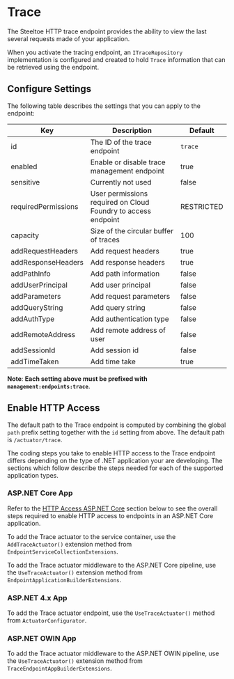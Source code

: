 # Trace

The Steeltoe HTTP trace endpoint provides the ability to view the last several requests made of your application.

When you activate the tracing endpoint, an `ITraceRepository` implementation is configured and created to hold `Trace` information that can be retrieved using the endpoint.

## Configure Settings

The following table describes the settings that you can apply to the endpoint:

|Key|Description|Default|
|---|---|---|
|id|The ID of the trace endpoint|`trace`|
|enabled|Enable or disable trace management endpoint|true|
|sensitive|Currently not used|false|
|requiredPermissions|User permissions required on Cloud Foundry to access endpoint|RESTRICTED|
|capacity|Size of the circular buffer of traces|100|
|addRequestHeaders|Add request headers|true|
|addResponseHeaders|Add response headers|true|
|addPathInfo|Add path information|false|
|addUserPrincipal|Add user principal|false|
|addParameters|Add request parameters|false|
|addQueryString|Add query string|false|
|addAuthType|Add authentication type|false|
|addRemoteAddress|Add remote address of user|false|
|addSessionId|Add session id|false|
|addTimeTaken|Add time take|true|

**Note**: **Each setting above must be prefixed with `management:endpoints:trace`**.

## Enable HTTP Access

The default path to the Trace endpoint is computed by combining the global `path` prefix setting together with the `id` setting from above. The default path is  `/actuator/trace`.

The coding steps you take to enable HTTP access to the Trace endpoint differs depending on the type of .NET application your are developing.  The sections which follow describe the steps needed for each of the supported application types.

### ASP.NET Core App

Refer to the [HTTP Access ASP.NET Core](#http-access-asp-net-core) section below to see the overall steps required to enable HTTP access to endpoints in an ASP.NET Core application.

To add the Trace actuator to the service container, use the `AddTraceActuator()` extension method from `EndpointServiceCollectionExtensions`.

To add the Trace actuator middleware to the ASP.NET Core pipeline, use the `UseTraceActuator()` extension method from `EndpointApplicationBuilderExtensions`.

### ASP.NET 4.x App

To add the Trace actuator endpoint, use the `UseTraceActuator()` method from `ActuatorConfigurator`.

### ASP.NET OWIN App

To add the Trace actuator middleware to the ASP.NET OWIN pipeline, use the `UseTraceActuator()` extension method from `TraceEndpointAppBuilderExtensions`.

